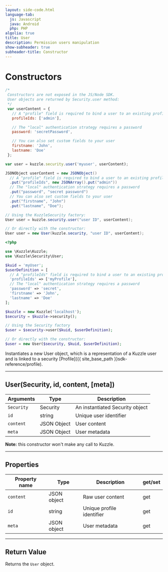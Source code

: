 ```yaml
---
layout: side-code.html
language-tab:
  js: Javascript
  java: Android
  php: PHP
algolia: true
title: User
description: Permission users manipulation
show-subheader: true
subheader-title: Constructor
---
```


# Constructors

```js
/*
 Constructors are not exposed in the JS/Node SDK.
 User objects are returned by Security.user method:
 */
 var userContent = {
   // A "profile" field is required to bind a user to an existing profile
   profileIds: ['admin'],

   // The "local" authentication strategy requires a password
   password: 'secretPassword',

   // You can also set custom fields to your user
   firstname: 'John',
   lastname: 'Doe'
 };

var user = kuzzle.security.user('myuser', userContent);
```

```java
JSONObject userContent = new JSONObject()
  // A "profile" field is required to bind a user to an existing profile
  .put("profileIds", new JSONArray().put("admin"))
  // The "local" authentication strategy requires a password
  .put("password", "secret password")
  // You can also set custom fields to your user
  .put("firstname", "John")
  .put("lastname", "Doe");

// Using the KuzzleSecurity factory:
User user = kuzzle.security.user("user ID", userContent);

// Or directly with the constructor:
User user = new User(kuzzle.security, "user ID", userContent);
```

```php
<?php

use \Kuzzle\Kuzzle;
use \Kuzzle\Security\User;

$kuid = 'myUser';
$userDefinition = [
  // A "profileIds" field is required to bind a user to an existing profile
  'profileIds' => ['myProfile'],
  // The "local" authentication strategy requires a password
  'password' => 'secret',
  'firstname' => 'John',
  'lastname' => 'Doe'
];

$kuzzle = new Kuzzle('localhost');
$security = $kuzzle->security();

// Using the Security factory
$user = $security->user($kuid, $userDefinition);

// Or directly with the constructor:
$user = new User($security, $kuid, $userDefinition);
```

Instantiates a new User object, which is a representation of a Kuzzle user and is linked to a security [Profile]({{ site_base_path }}sdk-reference/profile).


---

## User(Security, id, content, [meta])

| Arguments | Type | Description |
|---------------|---------|----------------------------------------|
| ``Security`` | Security | An instantiated Security object |
| ``id`` | string | Unique user identifier |
| ``content`` | JSON Object | User content |
| ``meta`` | JSON Object | User metadata |

**Note:**  this constructor won't make any call to Kuzzle.

---

## Properties

| Property name | Type | Description | get/set |
|--------------|--------|-----------------------------------|---------|
| `content` | JSON object | Raw user content | get |
| `id` | string | Unique profile identifier | get |
| `meta` | JSON object | User metadata | get |

---

## Return Value

Returns the `User` object.
